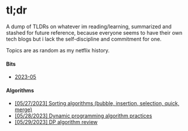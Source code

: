 # tl;dr

A dump of TLDRs on whatever im reading/learning, summarized and stashed for future reference, because everyone seems to have their own tech blogs but i lack the self-discipline and commitment for one.

Topics are as random as my netflix history.

#### Bits

- [2023-05](./bits/2023-05.md)

#### Algorithms

- [[05/27/2023] Sorting algorithms (bubble, insertion, selection, quick, merge)](./algorithms/sorting)
- [[05/28/2023] Dynamic programming algorithm practices](./algorithms/README.md/#Practices)
- [[05/29/2023] DP algorithm review](./algorithms/README.md/#Practices)
